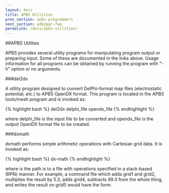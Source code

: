 ```yaml
---
layout: docs
title: APBS Utilities
prev_section: apbs-programmers
next_section: pdb2pqr-faq
permalink: /docs/apbs-utilities/
---
```


##APBS Utilities

APBS provides several utility programs for manipulating program output or preparing input. Some of these are documented in the links above. Usage information for all programs can be obtained by running the program with "-h" option or no arguments.

###del2dx

A utility program designed to convert DelPhi-format map files (electrostatic potential, etc.) to APBS OpenDX format.  This program is located in the APBS tools/mesh program and is invoked as:

{% highlight bash %}
del2dx delphi_file opendx_file
{% endhighlight %}

where delphi_file is the input file to be converted and opendx_file is the output OpenDX format file to be created.

###dxmath

dxmath performs simple arithmetic operations with Cartesian grid data.  It is invoked as:

{% highlight bash %}
dx-math <path>
{% endhighlight %}

where <path> is the path is to a file with operations specified in a stack-based (RPN) manner.  For example, a command file which adds grid1 and grid2, multiplies the result by 5.3, adds grid4, subtracts 99.3 from the whole thing, and writes the result on grid5 would have the form:

